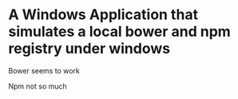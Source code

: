 # A Windows Application that simulates a local bower and npm registry under windows

Bower seems to work

Npm not so much